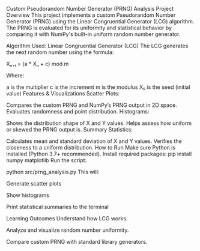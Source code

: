 Custom Pseudorandom Number Generator (PRNG) Analysis
Project Overview
This project implements a custom Pseudorandom Number Generator (PRNG) using the Linear Congruential Generator (LCG) algorithm. The PRNG is evaluated for its uniformity and statistical behavior by comparing it with NumPy's built-in uniform random number generator.

Algorithm Used: Linear Congruential Generator (LCG)
The LCG generates the next random number using the formula:

Xₙ₊₁ = (a * Xₙ + c) mod m

Where:

a is the multiplier
c is the increment
m is the modulus
X₀ is the seed (initial value)
Features & Visualizations
Scatter Plots:

Compares the custom PRNG and NumPy’s PRNG output in 2D space.
Evaluates randomness and point distribution.
Histograms:

Shows the distribution shape of X and Y values.
Helps assess how uniform or skewed the PRNG output is.
Summary Statistics:

Calculates mean and standard deviation of X and Y values.
Verifies the closeness to a uniform distribution.
How to Run
Make sure Python is installed (Python 3.7+ recommended).
Install required packages:
pip install numpy matplotlib Run the script:

python src/prng_analysis.py This will:

Generate scatter plots

Show histograms

Print statistical summaries to the terminal

Learning Outcomes Understand how LCG works.

Analyze and visualize random number uniformity.

Compare custom PRNG with standard library generators.
